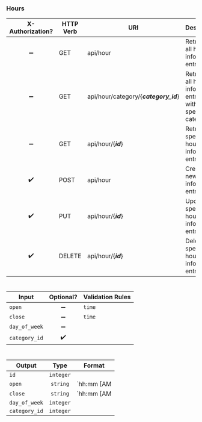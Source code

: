 ### **Hours**

X-Authorization?   | HTTP Verb | URI                                   | Description
:----------------: | --------- | ------------------------------------- | -----------------------------------------------------------------
:heavy_minus_sign: | GET       | api/hour                              | Retrieves all hour information entries.
:heavy_minus_sign: | GET       | api/hour/category/{***category_id***} | Retrieves all hour information entries within specified category.
:heavy_minus_sign: | GET       | api/hour/{***id***}                   | Retrieves specified hour information entry.
:heavy_check_mark: | POST      | api/hour                              | Creates new hour information entry.
:heavy_check_mark: | PUT       | api/hour/{***id***}                   | Updates specified hour information entry.
:heavy_check_mark: | DELETE    | api/hour/{***id***}                   | Deletes specified hour information entry.

#
Input         | Optional?          | Validation Rules
------------- | :----------------: | ----------------
`open`        | :heavy_minus_sign: | `time`
`close`       | :heavy_minus_sign: | `time`
`day_of_week` | :heavy_minus_sign: | 
`category_id` | :heavy_check_mark: |

#
Output        | Type      | Format
------------- | :-------: | ---------------
`id`          | `integer` |
`open`        | `string`  | `hh:mm [AM|PM]`
`close`       | `string`  | `hh:mm [AM|PM]`
`day_of_week` | `integer` |
`category_id` | `integer` |